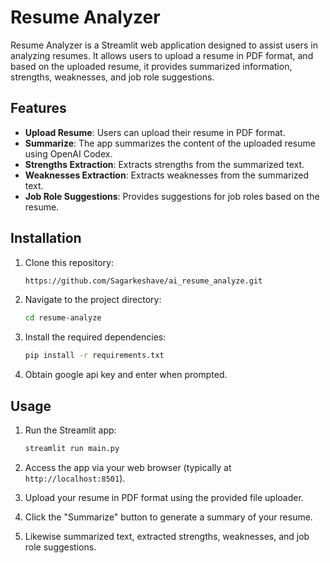 # Resume Analyzer

Resume Analyzer is a Streamlit web application designed to assist users in analyzing resumes. It allows users to upload a resume in PDF format, and based on the uploaded resume, it provides summarized information, strengths, weaknesses, and job role suggestions.

## Features

- **Upload Resume**: Users can upload their resume in PDF format.
- **Summarize**: The app summarizes the content of the uploaded resume using OpenAI Codex.
- **Strengths Extraction**: Extracts strengths from the summarized text.
- **Weaknesses Extraction**: Extracts weaknesses from the summarized text.
- **Job Role Suggestions**: Provides suggestions for job roles based on the resume.

## Installation

1. Clone this repository:

    ```bash
    https://github.com/Sagarkeshave/ai_resume_analyze.git
    ```

2. Navigate to the project directory:

    ```bash
    cd resume-analyze
    ```

3. Install the required dependencies:

    ```bash
    pip install -r requirements.txt
    ```

4. Obtain google api key and enter when prompted.

## Usage

1. Run the Streamlit app:

    ```bash
    streamlit run main.py
    ```

2. Access the app via your web browser (typically at `http://localhost:8501`).

3. Upload your resume in PDF format using the provided file uploader.

4. Click the "Summarize" button to generate a summary of your resume.

5. Likewise summarized text, extracted strengths, weaknesses, and job role suggestions.


